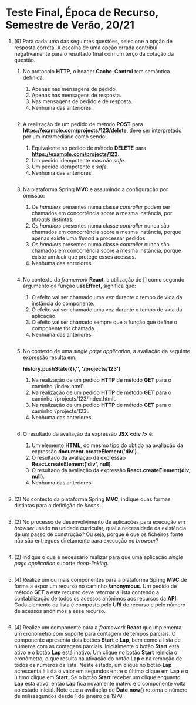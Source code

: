 # Teste Final, Época de Recurso, Semestre de Verão, 20/21

1. (6) Para cada uma das seguintes questões, selecione a opção de resposta correta. A escolha de uma opção errada contribui negativamente para o resultado final com um terço da cotação da questão.

    1. No protocolo **HTTP**, o header **Cache-Control** tem semântica definida:
        1. Apenas nas mensagens de pedido.
        2. Apenas nas mensagens de resposta.
        3. Nas mensagens de pedido e de resposta.
        4. Nenhuma das anteriores.

        ```
        ```

    2. A realização de um pedido de método **POST** para **https://example.com/projects/123/delete**, deve ser interpretado por um intermediário como sendo:
        1. Equivalente ao pedido de método **DELETE** para **https://example.com/projects/123**.
        2. Um pedido idempotente mas não *safe*.
        3. Um pedido idempotente e *safe*.
        4. Nenhuma das anteriores.

        ```
        ```

    3. Na plataforma Spring **MVC** e assumindo a configuração por omissão:
        1. Os *handlers* presentes numa classe *controller* podem ser chamados em concorrência sobre a mesma instância, por *threads* distintas.
        2. Os *handlers* presentes numa classe *controller* nunca são chamados em concorrência sobre a mesma instância, porque apenas existe uma *thread* a processar pedidos.
        3. Os *handlers* presentes numa classe *controller* nunca são chamados em concorrência sobre a mesma instância, porque existe um *lock* que protege esses acessos.
        4. Nenhuma das anteriores.

        ```
        ```
        
    4. No contexto da *framework* **React**, a utilização de [] como segundo argumento da função **useEffect**, significa que:
        1. O efeito vai ser chamado uma vez durante o tempo de vida da instância do componente.
        2. O efeito vai ser chamado uma vez durante o tempo de vida da aplicação.
        3. O efeito vai ser chamado sempre que a função que define o componente for chamada.
        4. Nenhuma das anteriores.

        ```
        ```
        
    5. No contexto de uma *single page application*, a avaliação da seguinte expressão resulta em: 
        
        **history.pushState({},'', '/projects/123')**
        
        1. Na realização de um pedido **HTTP** de método **GET** para o caminho ‘/index.html’.
        2. Na realização de um pedido **HTTP** de método **GET** para o caminho ‘/projects/123/index.html’.
        3. Na realização de um pedido **HTTP** de método **GET** para o caminho ‘/projects/123’.
        4. Nenhuma das anteriores.

        ```
        ```
        
    6. O resultado da avaliação da expressão **JSX \<div />** é:
        1. Um elemento **HTML**, do mesmo tipo do obtido na avaliação da expressão **document.createElement('div')**.
        2. O resultado da avaliação da expressão **React.createElement('div', null)**.
        3. O resultado da avaliação da expressão **React.createElement(div, null)**.
        4. Nenhuma das anteriores.

        ```
        ```
        
2. (2) No contexto da plataforma Spring **MVC**, indique duas formas distintas para a definição de *beans*.

    ```
    ```
        
3. (2) No processo de desenvolvimento de aplicações para execução em *browser* usado na unidade curricular, qual a necessidade da existência de um passo de construção? Ou seja, porque é que os ficheiros fonte não são entregues diretamente para execução no *browser*?

    ```
    ```
       
4. (2) Indique o que é necessário realizar para que uma aplicação *single page application* suporte *deep-linking*.

    ```
    ```
       
5. (4) Realize um ou mais componentes para a plataforma Spring **MVC** de forma a expor um recurso no caminho **/anonymous**. Um pedido de método **GET** a este recurso deve retornar a lista contendo a contabilização de todos os acessos anônimos aos recursos da **API**. Cada elemento da lista é composto pelo **URI** do recurso e pelo número de acessos anônimos a esse recurso.

    ```
    ```
       
6. (4) Realize um componente para a *framework* **React** que implementa um cronômetro com suporte para contagem de tempos parciais. O componente apresenta dois botões **Start** e **Lap**, bem como a lista de números com as contagens parciais. 
Inicialmente o botão **Start** está ativo e o botão **Lap** está inativo. Um clique no botão **Start** reinicia o cronômetro, o que resulta na ativação do botão **Lap** e na remoção de todos os números da lista. Neste estado, um clique no botão **Lap** acrescenta à lista o valor em segundos entre o último clique em **Lap** e o último clique em **Start**. 
Se o botão **Start** receber um clique enquanto **Lap** está ativo, então **Lap** fica novamente inativo e o componente volta ao estado inicial. Note que a avaliação de **Date.now()** retorna o número de milissegundos desde 1 de janeiro de 1970.

    ```
    ```
